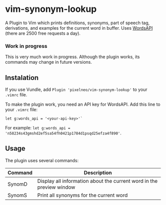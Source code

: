 # vim-synonym-lookup
A Plugin to Vim which prints definitions, synonyms, part of speech tag, derivations, and examples for the current word in buffer.
Uses [WordsAPI](https://www.wordsapi.com) (there are 2500 free requests a day).

### Work in progress
This is very much work in progress.
Although the plugin works, its commands may change in future versions.

## Instalation
If you use Vundle, add `Plugin 'pixelneo/vim-synonym-lookup'` to your `.vimrc` file.

To make the plugin work, you need an API key for WordsAPI. 
Add this line to your `.vimrc` file:

~~~
let g:words_api = '<your-api-key>'`
~~~

For example: `let g:words_api = 'n58234s43gmshd2ef5sa54fh0421p1784d1psqd25efza4f890'`.

## Usage
The plugin uses several commands:

| Command | Description |
|---------|-------------|
| SynomD | Display all information about the current word in the preview window |
| SynomS | Print all synonyms for the current word |

